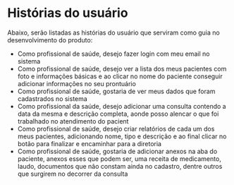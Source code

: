# Histórias do usuário

Abaixo, serão listadas as histórias do usuário que serviram como guia no desenvolvimento do produto:

- Como profissional de saúde, desejo fazer login com meu email no sistema
- Como profissional de saúde, desejo ver a lista dos meus pacientes com foto e informações básicas e ao clicar no nome do paciente conseguir adicionar informações no seu prontuário
- Como profissional de saúde, gostaria de ver meus dados que foram cadastrados no sistema
- Como profissional da saúde, desejo adicionar uma consulta contendo a data da mesma e descrição completa, aonde posso alencar o que foi trabalhado no atendimento do pacient
- Como profissional de saúde, desejo criar relatórios de cada um dos meus pacientes, adicionando nome, tipo e descrição e ao final clicar no botão para finalizar e encaminhar para a diretoria
- Como profissional de saúde, gostaria de adicionar anexos na aba do paciente, anexos esses que podem ser, uma receita de medicamento, laudo, documentos que não constam ainda no cadastro, dentre outros que surgirem no decorrer da consulta